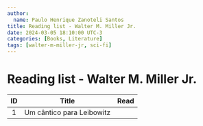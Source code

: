 ```yaml
---
author:
  name: Paulo Henrique Zanoteli Santos
title: Reading list - Walter M. Miller Jr.
date: 2024-03-05 18:10:00 UTC-3
categories: [Books, Literature]
tags: [walter-m-miller-jr, sci-fi]
---
```


# Reading list - Walter M. Miller Jr.

| ID  | Title                     | Read |
|:---:| ------------------------- |:----:|
| 1   | Um cântico para Leibowitz |      |
